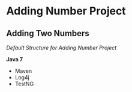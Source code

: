 # Adding Number Project
## Adding Two Numbers

*Default Structure for Adding Number Project*

**Java 7**

* Maven
* Log4j
* TestNG
